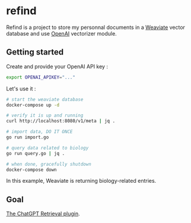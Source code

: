 # refind

Refind is a project to store my personnal documents in a [Weaviate] vector
 database and use [OpenAI] vectorizer module.

## Getting started

Create and provide your OpenAI API key :

```bash
export OPENAI_APIKEY="..."
```

Let's use it :

```bash
# start the weaviate database
docker-compose up -d

# verify it is up and running
curl http://localhost:8080/v1/meta | jq .

# import data, DO IT ONCE
go run import.go

# query data related to biology
go run query.go | jq .

# when done, gracefully shutdown
docker-compose down
```

In this example, Weaviate is returning biology-related entries.

## Goal

[The ChatGPT Retrieval plugin](https://weaviate.io/blog/weaviate-retrieval-plugin).

[Weaviate]: https://weaviate.io
[OpenAI]: https://openai.com/
